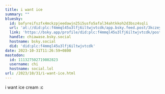 ```yaml
---
title: i want ice
summary: ""
bluesky:
  id: bafyreifszfx4mckzpjeedawjn25i5usfo5afal34ahtkkoh2d3bsz4sqli
  url: 'at://did:plc:f4mmql45u3lfj6iltwjvtcdk/app.bsky.feed.post/3kczeyyp3u42x'
  link: 'https://bsky.app/profile/did:plc:f4mmql45u3lfj6iltwjvtcdk/post/3kczeyyp3u42x'
  handle: chiawase.bsky.social
  hostname: bsky.social
  did: 'did:plc:f4mmql45u3lfj6iltwjvtcdk'
date: 2023-10-31T11:26:59+0800
mastodon:
  id: 111327502719802823
  username: chi
  hostname: social.lol
url: /2023/10/31/i-want-ice.html
---
```


i want ice cream :c
